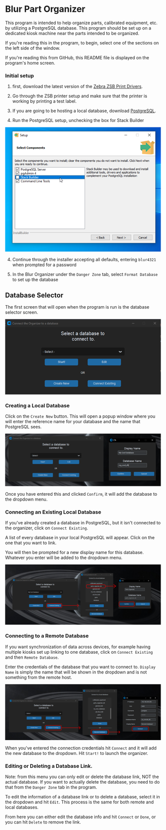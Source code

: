 # Blur Part Organizer

This program is intended to help organize parts, calibrated equipment,
etc. by utilizing a PostgreSQL database. This program should be set up
on a dedicated kiosk machine near the parts intended to be organized.

If you're reading this in the program, to begin, select one of the sections on the left side of the window.

If you're reading this from GitHub, this README file is displayed on the program's home 
screen.

### Initial setup

1. first, download the latest version of the [Zebra ZSB Print Drivers](https://zsbportal.zebra.com/apps).

2. Go through the ZSB printer setup and make sure that the printer is working
   by printing a test label.

3. If you are going to be hosting a local database, download [PostgreSQL](https://www.enterprisedb.com/downloads/postgres-postgresql-downloads). 

4. Run the PostgreSQL setup, unchecking the box for Stack Builder

![Uncheck Stack Builder](images/Uncheck_Stack_Builder.png)

4. Continue through the installer accepting all defaults, entering `blur4321` when 
prompted for a password

5. In the Blur Organizer under the `Danger Zone` tab, select `Format Database` to
set up the database

## Database Selector

The first screen that will open when the program is run is the database selector screen.

![Database Connection Screen](images/Database_Connection.png)

### Creating a Local Database

Click on the `Create New` button. This will open a popup window where you will 
enter the reference name for your database and the name that PostgreSQL sees.

![Enter Display Name and Database Name](images/new_database_details.png)

Once you have entered this and clicked `Confirm`, it will add the database to the dropdown menu.

### Connecting an Existing Local Database

If you've already created a database in PostgreSQL, but it isn't connected to the organizer, click on `Connect Existing`.

A list of every database in your local PostgreSQL will appear. Click on the one that you want to link.

You will then be prompted for a new display name for this database. Whatever you enter will be added to the dropdown menu.

![Connect to a local database](images/connect_local_db.png)

### Connecting to a Remote Database

If you want synchronization of data across devices, for example having multiple kiosks set up linking to one database, click on `Connect Existing` and then `Remote Database`.

Enter the credentials of the database that you want to connect to. `Display Name` is simply the name that will be shown in the dropdown and is not something from the remote host.

![Connect to a remote database](images/connect_remote.png)

When you've entered the connection credentials hit `Connect` and it will add the new database to the dropdown. Hit `Start!` to launch the organizer.

### Editing or Deleting a Database Link.

Note: from this menu you can only edit or delete the database link, NOT the actual
database. If you want to actually delete the database, you need to do that from
the `Danger Zone` tab in the program.

To edit the information of a database link or to delete a database, select it in the dropdown and hit `Edit`. This process is the same for both remote and local databases. 

From here you can either edit the database info and hit `Connect` or `Done`, or you can hit `Delete` to remove the link.
